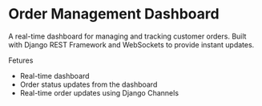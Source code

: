 # Order Management Dashboard

A real-time dashboard for managing and tracking customer orders.
Built with Django REST Framework and WebSockets to provide instant updates.

Fetures
- Real-time dashboard
- Order status updates from the dashboard
- Real-time order updates using Django Channels
